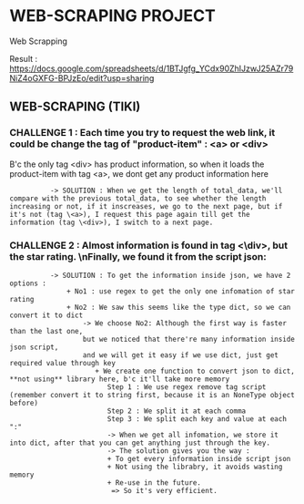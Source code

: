 # WEB-SCRAPING PROJECT 
Web Scrapping

Result : https://docs.google.com/spreadsheets/d/1BTJgfg_YCdx90ZhIJzwJ25AZr79NiZ4oGXFG-BPJzEo/edit?usp=sharing


## WEB-SCRAPING (TIKI)


### CHALLENGE 1 : Each time you try to request the web link, it could be change the tag of "product-item" : \<a> or \<div>

 B'c the only tag \<div> has product information, so when it loads the product-item with tag \<a>, we dont get any product information here

              -> SOLUTION : When we get the length of total_data, we'll compare with the previous total_data, to see whether the length increasing or not, if it inscreases, we go to the next page, but if it's not (tag \<a>), I request this page again till get the information (tag \<div>), I switch to a next page.

### CHALLENGE 2 : Almost information is found in tag <\div>, but the star rating. \nFinally, we found it from the script json:

              -> SOLUTION : To get the information inside json, we have 2 options : 
                  + No1 : use regex to get the only one infomation of star rating
                  + No2 : We saw this seems like the type dict, so we can convert it to dict
                      -> We choose No2: Although the first way is faster than the last one, 
                      but we noticed that there're many information inside json script, 
                      and we will get it easy if we use dict, just get required value through key
                         + We create one function to convert json to dict, **not using** library here, b'c it'll take more memory
                            Step 1 : We use regex remove tag script (remember convert it to string first, because it is an NoneType object before)
                            Step 2 : We split it at each comma
                            Step 3 : We split each key and value at each ":"
                            -> When we get all infomation, we store it into dict, after that you can get anything just through the key.
                            -> The solution gives you the way :
                            + To get every information inside script json 
                            + Not using the librabry, it avoids wasting memory
                            + Re-use in the future. 
                             => So it's very efficient. 
